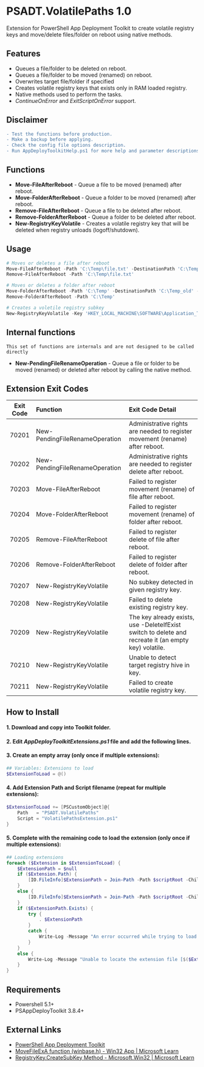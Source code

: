 # PSADT.VolatilePaths 1.0
Extension for PowerShell App Deployment Toolkit to create volatile registry keys and move/delete files/folder on reboot using native methods.

## Features
- Queues a file/folder to be deleted on reboot.
- Queues a file/folder to be moved (renamed) on reboot.
- Overwrites target file/folder if specified
- Creates volatile registry keys that exists only in RAM loaded registry.
- Native methods used to perform the tasks.
- *ContinueOnError* and *ExitScriptOnError* support.

## Disclaimer
```diff
- Test the functions before production.
- Make a backup before applying.
- Check the config file options description.
- Run AppDeployToolkitHelp.ps1 for more help and parameter descriptions.
```

## Functions
* **Move-FileAfterReboot** - Queue a file to be moved (renamed) after reboot.
* **Move-FolderAfterReboot** - Queue a folder to be moved (renamed) after reboot.
* **Remove-FileAfterReboot** - Queue a file to be deleted after reboot.
* **Remove-FolderAfterReboot** - Queue a folder to be deleted after reboot.
* **New-RegistryKeyVolatile** - Creates a volatile registry key that will be deleted when registry unloads (logoff/shutdown).

## Usage
```PowerShell
# Moves or deletes a file after reboot
Move-FileAfterReboot -Path 'C:\Temp\file.txt' -DestinationPath 'C:\Temp\newfile.txt' -ReplaceExisting
Remove-FileAfterReboot -Path 'C:\Temp\file.txt'

# Moves or deletes a folder after reboot
Move-FolderAfterReboot -Path 'C:\Temp' -DestinationPath 'C:\Temp_old' -ReplaceExisting
Remove-FolderAfterReboot -Path 'C:\Temp'

# Creates a voletile registry subkey
New-RegistryKeyVolatile -Key 'HKEY_LOCAL_MACHINE\SOFTWARE\Application_Temp'
```

## Internal functions
`This set of functions are internals and are not designed to be called directly`
* **New-PendingFileRenameOperation** - Queue a file or folder to be moved (renamed) or deleted after reboot by calling the native method.

## Extension Exit Codes
|Exit Code|Function|Exit Code Detail|
|:----------:|:--------------------|:-|
|70201|New-PendingFileRenameOperation|Administrative rights are needed to register movement (rename) after reboot.|
|70202|New-PendingFileRenameOperation|Administrative rights are needed to register delete after reboot.|
|70203|Move-FileAfterReboot|Failed to register movement (rename) of file after reboot.|
|70204|Move-FolderAfterReboot|Failed to register movement (rename) of folder after reboot.|
|70205|Remove-FileAfterReboot|Failed to register delete of file after reboot.|
|70206|Remove-FolderAfterReboot|Failed to register delete of folder after reboot.|
|70207|New-RegistryKeyVolatile|No subkey detected in given registry key.|
|70208|New-RegistryKeyVolatile|Failed to delete existing registry key.|
|70209|New-RegistryKeyVolatile|The key already exists, use -DeleteIfExist switch to delete and recreate it (an empty key) volatile.|
|70210|New-RegistryKeyVolatile|Unable to detect target registry hive in key.|
|70211|New-RegistryKeyVolatile|Failed to create volatile registry key.|

## How to Install
#### 1. Download and copy into Toolkit folder.
#### 2. Edit *AppDeployToolkitExtensions.ps1* file and add the following lines.
#### 3. Create an empty array (only once if multiple extensions):
```PowerShell
## Variables: Extensions to load
$ExtensionToLoad = @()
```
#### 4. Add Extension Path and Script filename (repeat for multiple extensions):
```PowerShell
$ExtensionToLoad += [PSCustomObject]@{
	Path   = "PSADT.VolatilePaths"
	Script = "VolatilePathsExtension.ps1"
}
```
#### 5. Complete with the remaining code to load the extension (only once if multiple extensions):
```PowerShell
## Loading extensions
foreach ($Extension in $ExtensionToLoad) {
	$ExtensionPath = $null
	if ($Extension.Path) {
		[IO.FileInfo]$ExtensionPath = Join-Path -Path $scriptRoot -ChildPath $Extension.Path | Join-Path -ChildPath $Extension.Script
	}
	else {
		[IO.FileInfo]$ExtensionPath = Join-Path -Path $scriptRoot -ChildPath $Extension.Script
	}
	if ($ExtensionPath.Exists) {
		try {
			. $ExtensionPath
		}
		catch {
			Write-Log -Message "An error occurred while trying to load the extension file [$($ExtensionPath)].`r`n$(Resolve-Error)" -Severity 3 -Source $appDeployToolkitExtName
		}
	}
	else {
		Write-Log -Message "Unable to locate the extension file [$($ExtensionPath)]." -Severity 2 -Source $appDeployToolkitExtName
	}
}
```

## Requirements
* Powershell 5.1+
* PSAppDeployToolkit 3.8.4+

## External Links
* [PowerShell App Deployment Toolkit](https://psappdeploytoolkit.com/)
* [MoveFileExA function (winbase.h) - Win32 App | Microsoft Learn](https://learn.microsoft.com/en-us/windows/win32/api/winbase/nf-winbase-movefileexa)
* [RegistryKey.CreateSubKey Method - Microsoft.Win32 | Microsoft Learn](https://learn.microsoft.com/en-us/dotnet/api/microsoft.win32.registrykey.createsubkey)